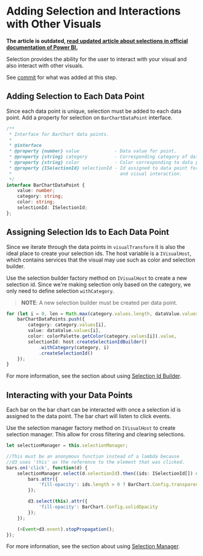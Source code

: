 # Adding Selection and Interactions with Other Visuals

**The article is outdated, [read updated article about selections in official documentation of Power BI.](https://docs.microsoft.com/power-bi/developer/visuals/selection-apil)**

Selection provides the ability for the user to interact with your visual and also interact with other visuals.

See [commit](https://github.com/Microsoft/PowerBI-visuals-sampleBarChart/commit/b765940e9b9a14b3360cded30b329224ab572475) for what was added at this step.

## Adding Selection to Each Data Point
Since each data point is unique, selection must be added to each data point. Add a property for selection on `BarChartDataPoint` interface.

```typescript
/**
 * Interface for BarChart data points.
 *
 * @interface
 * @property {number} value             - Data value for point.
 * @property {string} category          - Corresponding category of data value.
 * @property {string} color             - Color corresponding to data point.
 * @property {ISelectionId} selectionId - Id assigned to data point for cross filtering
 *                                        and visual interaction.
 */
interface BarChartDataPoint {
    value: number;
    category: string;
    color: string;
    selectionId: ISelectionId;
};
```

## Assigning Selection Ids to Each Data Point
Since we iterate through the data points in `visualTransform` it is also the ideal place to create your selection ids.
The host variable is a `IVisualHost`, which contains services that the visual may use such as color and selection builder.

Use the selection builder factory method on `IVisualHost` to create a new selection id.
Since we're making selection only based on the category, we only need to define selection `withCategory`.

> **NOTE**: A new selection builder must be created per data point.

```typescript
for (let i = 0, len = Math.max(category.values.length, dataValue.values.length); i < len; i++) {
    barChartDataPoints.push({
        category: category.values[i],
        value: dataValue.values[i],
        color: colorPalette.getColor(category.values[i]).value,
        selectionId: host.createSelectionIdBuilder()
            .withCategory(category, i)
            .createSelectionId()
    });
}
```

For more information, see the section about using [Selection Id Builder](../Visual/Selection.md#creating-selection-ids-selectionidbuilder).

## Interacting with your Data Points
Each bar on the bar chart can be interacted with once a selection id is assigned to the data point.
The bar chart will listen to click events.

Use the selection manager factory method on `IVisualHost` to create selection manager. This allow for cross filtering and clearing selections.

```typescript
let selectionManager = this.selectionManager;

//This must be an anonymous function instead of a lambda because
//d3 uses 'this' as the reference to the element that was clicked.
bars.on('click', function(d) {
    selectionManager.select(d.selectionId).then((ids: ISelectionId[]) => {
        bars.attr({
            'fill-opacity': ids.length > 0 ? BarChart.Config.transparentOpacity : BarChart.Config.solidOpacity
        });

        d3.select(this).attr({
            'fill-opacity': BarChart.Config.solidOpacity
        });
    });

    (<Event>d3.event).stopPropagation();
});
```

For more information, see the section about using [Selection Manager](../Visual/Selection.md#managing-selection-selectionmanager).
